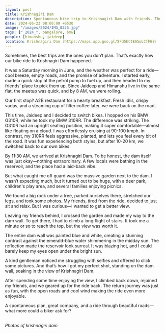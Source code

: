 ```yaml
---
layout: post
title: Krishnagiri Dam
description: Spontaneous bike trip to Krishnagiri Dam with friends. The dam is a popular spot for picnics and offers stunning views of the surrounding hills.
date: 2024-06-23 08:00:00 +0530
image: "/images/2024/IMG_0325.jpg"
tags: ["_2024_", bangalore, bmw]
people: [himanshu, jaideep]
location: Krishnagiri Dam [https://maps.app.goo.gl/SFd5hCtEA5uLCfFB8]
---
```


Sometimes, the best trips are the ones you don’t plan. That’s exactly how our bike ride to Krishnagiri Dam happened.

It was a Saturday morning in June, and the weather was perfect for a ride—cool breeze, empty roads, and the promise of adventure. I started early, made a quick stop at the petrol pump to fuel up, and then headed to my friends' place to pick them up. Since Jaideep and Himanshu live in the same flat, the meetup was quick, and by 8 AM, we were rolling.

Our first stop? A2B restaurant for a hearty breakfast. Fresh idlis, crispy vadas, and a steaming cup of filter coffee later, we were back on the road.

This time, Jaideep and I decided to switch bikes. I hopped on his BMW G310R, while he took my BMW 310RR. The difference was striking. The G310R had an upright seating position, making it super comfortable—almost like floating on a cloud. I was effortlessly cruising at 90-100 kmph. In contrast, my 310RR feels aggressive, planted, and lets you feel every bit of the road. It was fun experiencing both styles, but after 10-20 km, we switched back to our own bikes.

By 11:30 AM, we arrived at Krishnagiri Dam. To be honest, the dam itself was just okay—nothing extraordinary. A few locals were bathing in the reservoir, and the place had a laid-back vibe.

But what caught me off guard was the massive garden next to the dam. I wasn’t expecting much, but it turned out to be huge, with a deer park, children's play area, and several families enjoying picnics.

We found a big rock under a tree, parked ourselves there, stretched our legs, and took some photos. My friends, tired from the ride, decided to just sit and relax. But I was curious—I wanted to get a better view.

Leaving my friends behind, I crossed the garden and made my way to the dam wall. To get there, I had to climb a long flight of stairs. It took me a minute or so to reach the top, but the view was worth it.

The entire dam wall was painted blue and white, creating a stunning contrast against the emerald-blue water shimmering in the midday sun. The reflection made the reservoir look surreal. It was blazing hot, and I could barely keep my eyes open under the bright sun.

A kind gentleman noticed me struggling with selfies and offered to click some pictures. And that’s how I got my perfect shot, standing on the dam wall, soaking in the view of Krishnagiri Dam.

After spending some time enjoying the view, I climbed back down, rejoined my friends, and we geared up for the ride back. The return journey was just as fun, with the open roads and cool wind making the ride even more enjoyable.

A spontaneous plan, great company, and a ride through beautiful roads—what more could a biker ask for?

<div class="gallery-box">
  <div class="gallery">
    <img src="/images/2024/q1/IMG_0339.jpg" loading="lazy" alt="">
    <img src="/images/2024/q1/IMG20240623113426.jpg" loading="lazy" alt="">
    <img src="/images/2024/q1/IMG20240623125714.jpg" loading="lazy" alt="">
    <img src="/images/2024/q1/IMG20240623125143.jpg" loading="lazy" alt="">
  </div>
  <em>Photos of krishnagiri dam</em>
</div>



